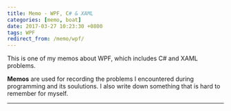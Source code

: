 ```yaml
---
title: Memo - WPF, C# & XAML
categories: [memo, boat]
date: 2017-03-27 10:23:30 +0800
tags: WPF
redirect_from: /memo/wpf/
---
```


This is one of my memos about WPF, which includes C# and XAML problems. 

**Memos** are used for recording the problems I encountered during programming and its soulutions. I also write down something that is hard to remember for myself.

<!--shoreline-->
---

